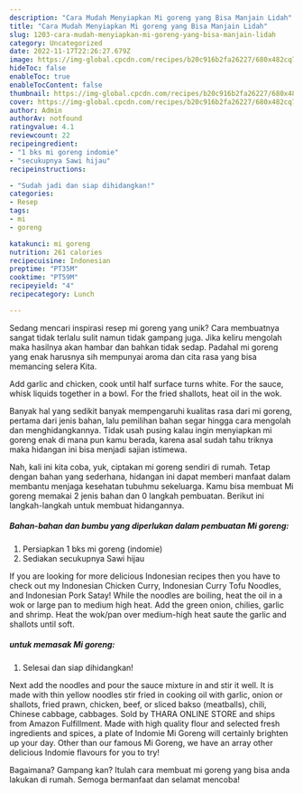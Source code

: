 ```yaml
---
description: "Cara Mudah Menyiapkan Mi goreng yang Bisa Manjain Lidah"
title: "Cara Mudah Menyiapkan Mi goreng yang Bisa Manjain Lidah"
slug: 1203-cara-mudah-menyiapkan-mi-goreng-yang-bisa-manjain-lidah
category: Uncategorized
date: 2022-11-17T22:26:27.679Z
image: https://img-global.cpcdn.com/recipes/b20c916b2fa26227/680x482cq70/mi-goreng-foto-resep-utama.jpg
hideToc: false
enableToc: true
enableTocContent: false
thumbnail: https://img-global.cpcdn.com/recipes/b20c916b2fa26227/680x482cq70/mi-goreng-foto-resep-utama.jpg
cover: https://img-global.cpcdn.com/recipes/b20c916b2fa26227/680x482cq70/mi-goreng-foto-resep-utama.jpg
author: Admin
authorAv: notfound
ratingvalue: 4.1
reviewcount: 22
recipeingredient:
- "1 bks mi goreng indomie"
- "secukupnya Sawi hijau"
recipeinstructions:

- "Sudah jadi dan siap dihidangkan!"
categories:
- Resep
tags:
- mi
- goreng

katakunci: mi goreng 
nutrition: 261 calories
recipecuisine: Indonesian
preptime: "PT35M"
cooktime: "PT59M"
recipeyield: "4"
recipecategory: Lunch

---
```





Sedang mencari inspirasi resep mi goreng yang unik? Cara membuatnya sangat tidak terlalu sulit namun tidak gampang juga. Jika keliru mengolah maka hasilnya akan hambar dan bahkan tidak sedap. Padahal mi goreng yang enak harusnya sih mempunyai aroma dan cita rasa yang bisa memancing selera Kita.





Add garlic and chicken, cook until half surface turns white. For the sauce, whisk liquids together in a bowl. For the fried shallots, heat oil in the wok.

Banyak hal yang sedikit banyak mempengaruhi kualitas rasa dari mi goreng, pertama dari jenis bahan, lalu pemilihan bahan segar hingga cara mengolah dan menghidangkannya. Tidak usah pusing kalau ingin menyiapkan mi goreng enak di mana pun kamu berada, karena asal sudah tahu triknya maka hidangan ini bisa menjadi sajian istimewa.






Nah, kali ini kita coba, yuk, ciptakan mi goreng sendiri di rumah. Tetap dengan bahan yang sederhana, hidangan ini dapat memberi manfaat dalam membantu menjaga kesehatan tubuhmu sekeluarga. Kamu bisa membuat Mi goreng memakai 2 jenis bahan dan 0 langkah pembuatan. Berikut ini langkah-langkah untuk membuat hidangannya.

<!--inarticleads1-->

##### Bahan-bahan dan bumbu yang diperlukan dalam pembuatan Mi goreng:

1. Persiapkan 1 bks mi goreng (indomie)
1. Sediakan secukupnya Sawi hijau


If you are looking for more delicious Indonesian recipes then you have to check out my Indonesian Chicken Curry, Indonesian Curry Tofu Noodles, and Indonesian Pork Satay! While the noodles are boiling, heat the oil in a wok or large pan to medium high heat. Add the green onion, chilies, garlic and shrimp. Heat the wok/pan over medium-high heat saute the garlic and shallots until soft. 

<!--inarticleads2-->

#####  untuk memasak Mi goreng:


1. Selesai dan siap dihidangkan!

Next add the noodles and pour the sauce mixture in and stir it well. It is made with thin yellow noodles stir fried in cooking oil with garlic, onion or shallots, fried prawn, chicken, beef, or sliced bakso (meatballs), chili, Chinese cabbage, cabbages. Sold by THARA ONLINE STORE and ships from Amazon Fulfillment. Made with high quality flour and selected fresh ingredients and spices, a plate of Indomie Mi Goreng will certainly brighten up your day. Other than our famous Mi Goreng, we have an array other delicious Indomie flavours for you to try! 

Bagaimana? Gampang kan? Itulah cara membuat mi goreng yang bisa anda lakukan di rumah. Semoga bermanfaat dan selamat mencoba!
